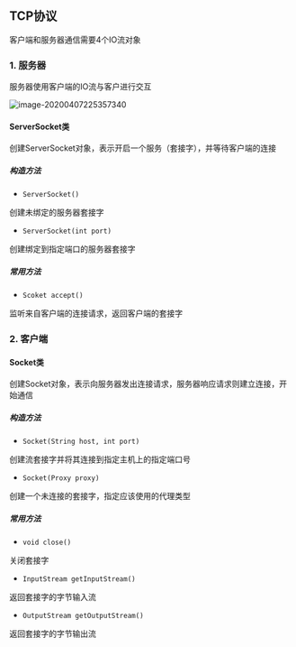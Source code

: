 ## TCP协议

客户端和服务器通信需要4个IO流对象

### 1. 服务器

服务器使用客户端的IO流与客户进行交互

![image-20200407225357340](https://gitee.com/quanhaoh/blogImage/raw/master/img/20200407225648.png)

#### ServerSocket类

创建ServerSocket对象，表示开启一个服务（套接字），并等待客户端的连接

##### 构造方法

- `ServerSocket()`

创建未绑定的服务器套接字

- `ServerSocket(int port)`

创建绑定到指定端口的服务器套接字

##### 常用方法

- `Scoket accept()`

监听来自客户端的连接请求，返回客户端的套接字

### 2. 客户端

#### Socket类

创建Socket对象，表示向服务器发出连接请求，服务器响应请求则建立连接，开始通信

##### 构造方法

- `Socket(String host, int port)`

创建流套接字并将其连接到指定主机上的指定端口号

- `Socket(Proxy proxy)`

创建一个未连接的套接字，指定应该使用的代理类型

##### 常用方法

- `void close()`

关闭套接字

- `InputStream getInputStream()`

返回套接字的字节输入流

- `OutputStream getOutputStream()`

返回套接字的字节输出流